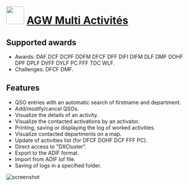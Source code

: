 ﻿# <img src="https://cdn.jsdelivr.net/gh/chtof/chocolatey-packages/automatic/agwmultiactivites.portable/agwmultiactivites.portable.png" width="48" height="48"/> [AGW Multi Activités](https://chocolatey.org/packages/agwmultiactivites.portable)

## Supported awards
- Awards: DAF DCF DCPF DDFM DFCF DFF DIFI DIFM DLF DMF DOHF DPF DPLF DVFF DYLF PC FFF TDC WLF.
- Challenges: DFCF DMF.

## Features
- QSO entries with an automatic search of firstname and department.
- Add/modify/cancel QSOs.
- Visualize the details of an activity.
- Visualize the contacted activations by an activator.
- Printing, saving or displaying the log of worked activities.
- Visualize contacted departments on a map.
- Update of activities list (for DFCF DOHF DCF FFF PC).
- Direct access to "DXCluster".
- Export to the ADIF format.
- Import from ADIF lof file.
- Saving of logs in a specified folder.

![screenshot](https://cdn.jsdelivr.net/gh/chtof/chocolatey-packages/automatic/agwmultiactivites.portable/screenshot.png)